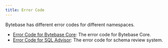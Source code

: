 ```yaml
---
title: Error Code
---
```


Bytebase has different error codes for different namespaces.

- [Error Code for Bytebase Core](/reference/error-code/core): The error code for Bytebase Core.
- [Error Code for SQL Advisor](/reference/error-code/advisor): The error code for schema review system.
